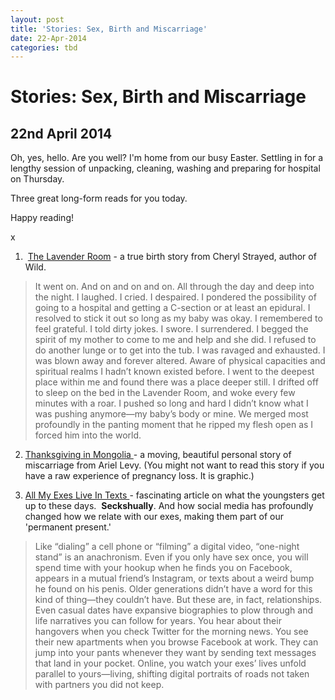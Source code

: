 ```yaml
---
layout: post
title: 'Stories: Sex, Birth and Miscarriage'
date: 22-Apr-2014
categories: tbd
---
```


# Stories: Sex, Birth and Miscarriage

## 22nd April 2014

Oh,   yes,   hello. Are you well? I'm home from our busy Easter. Settling in for a lengthy session of unpacking,   cleaning, washing and preparing for hospital on Thursday.

Three great long-form reads for you today.

Happy reading!

x

1.  <a href="http://www.slate.com/articles/double_x/doublex/2014/04/cheryl_strayed_s_true_birth_story_a_43_hour_labor_and_then_love.html">The Lavender Room</a> - a true birth story from Cheryl Strayed, author of Wild.

<blockquote>It went on. And on and on and on. All through the day and deep into the night. I laughed. I cried. I despaired. I pondered the possibility of going to a hospital and getting a C-section or at least an epidural. I resolved to stick it out so long as my baby was okay. I remembered to feel grateful. I told dirty jokes. I swore. I surrendered. I begged the spirit of my mother to come to me and help and she did. I refused to do another lunge or to get into the tub. I was ravaged and exhausted. I was blown away and forever altered. Aware of physical capacities and spiritual realms I hadn’t known existed before. I went to the deepest place within me and found there was a place deeper still. I drifted off to sleep on the bed in the Lavender Room, and woke every few minutes with a roar. I pushed so long and hard I didn’t know what I was pushing anymore—my baby’s body or mine. We merged most profoundly in the panting moment that he ripped my flesh open as I forced him into the world.</blockquote>

2. <a href="http://www.newyorker.com/reporting/2013/11/18/131118fa_fact_levy?currentPage=all">Thanksgiving in Mongolia </a>- a moving, beautiful personal story of miscarriage from Ariel Levy. (You might not want to read this story if you have a raw experience of pregnancy loss. It is graphic.)

3. <a href="http://nymag.com/thecut/2013/07/texting-exes-social-media-generation.html">All My Exes Live In Texts </a>- fascinating article on what the youngsters get up to these days.  **Seckshually**. And how social media has profoundly changed how we relate with our exes, making them part of our 'permanent present.'

<blockquote>Like “dialing” a cell phone or “filming” a digital video, “one-night stand” is an anachronism. Even if you only have sex once, you will spend time with your hookup when he finds you on Facebook, appears in a mutual friend’s Instagram, or texts about a weird bump he found on his penis. Older generations didn’t have a word for this kind of thing—they couldn’t have. But these are, in fact, relationships. Even casual dates have expansive biographies to plow through and life narratives you can follow for years. You hear about their hangovers when you check Twitter for the morning news. You see their new apartments when you browse Facebook at work. They can jump into your pants whenever they want by sending text messages that land in your pocket. Online, you watch your exes’ lives unfold parallel to yours—living, shifting digital portraits of roads not taken with partners you did not keep.</blockquote>

 
